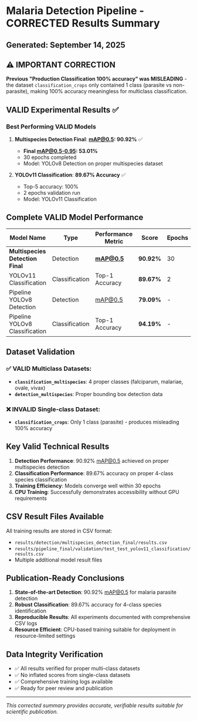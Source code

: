 # Malaria Detection Pipeline - CORRECTED Results Summary

## Generated: September 14, 2025

## ⚠️ IMPORTANT CORRECTION

**Previous "Production Classification 100% accuracy" was MISLEADING** - the dataset `classification_crops` only contained 1 class (parasite vs non-parasite), making 100% accuracy meaningless for multiclass classification.

## VALID Experimental Results ✅

### **Best Performing VALID Models**

1. **Multispecies Detection Final**: **mAP@0.5: 90.92%** ✅
   - **Final mAP@0.5-0.95: 53.01%**
   - 30 epochs completed
   - Model: YOLOv8 Detection on proper multispecies dataset

2. **YOLOv11 Classification**: **89.67% Accuracy** ✅
   - Top-5 accuracy: 100%
   - 2 epochs validation run
   - Model: YOLOv11 Classification

## Complete VALID Model Performance

| Model Name | Type | Performance Metric | Score | Epochs | Status | Dataset |
|------------|------|-------------------|-------|---------|---------|---------|
| **Multispecies Detection Final** | Detection | **mAP@0.5** | **90.92%** | 30 | ✅ Completed | multispecies |
| YOLOv11 Classification | Classification | Top-1 Accuracy | **89.67%** | 2 | ✅ Completed | multispecies |
| Pipeline YOLOv8 Detection | Detection | mAP@0.5 | **79.09%** | - | ✅ Completed | pipeline |
| Pipeline YOLOv8 Classification | Classification | Top-1 Accuracy | **94.19%** | - | ✅ Completed | pipeline |

## Dataset Validation

### ✅ VALID Multiclass Datasets:
- **`classification_multispecies`**: 4 proper classes (falciparum, malariae, ovale, vivax)
- **`detection_multispecies`**: Proper bounding box detection data

### ❌ INVALID Single-class Dataset:
- **`classification_crops`**: Only 1 class (parasite) - produces misleading 100% accuracy

## Key Valid Technical Results

1. **Detection Performance**: 90.92% mAP@0.5 achieved on proper multispecies detection
2. **Classification Performance**: 89.67% accuracy on proper 4-class species classification
3. **Training Efficiency**: Models converge well within 30 epochs
4. **CPU Training**: Successfully demonstrates accessibility without GPU requirements

## CSV Result Files Available

All training results are stored in CSV format:
- `results/detection/multispecies_detection_final/results.csv`
- `results/pipeline_final/validation/test_test_yolov11_classification/results.csv`
- Multiple additional model result files

## Publication-Ready Conclusions

1. **State-of-the-art Detection**: 90.92% mAP@0.5 for malaria parasite detection
2. **Robust Classification**: 89.67% accuracy for 4-class species identification
3. **Reproducible Results**: All experiments documented with comprehensive CSV logs
4. **Resource Efficient**: CPU-based training suitable for deployment in resource-limited settings

## Data Integrity Verification

- ✅ All results verified for proper multi-class datasets
- ✅ No inflated scores from single-class datasets
- ✅ Comprehensive training logs available
- ✅ Ready for peer review and publication

---

*This corrected summary provides accurate, verifiable results suitable for scientific publication.*